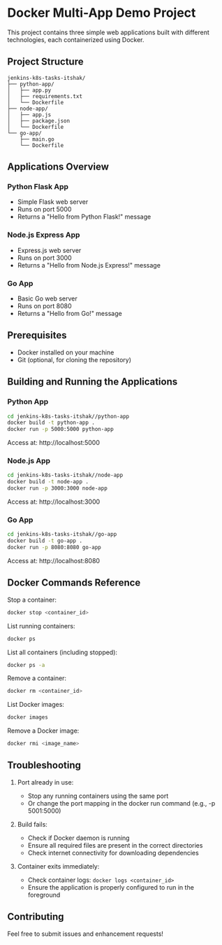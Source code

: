 # Docker Multi-App Demo Project

This project contains three simple web applications built with different technologies, each containerized using Docker.

## Project Structure

```
jenkins-k8s-tasks-itshak/
├── python-app/
│   ├── app.py
│   ├── requirements.txt
│   └── Dockerfile
├── node-app/
│   ├── app.js
│   ├── package.json
│   └── Dockerfile
└── go-app/
    ├── main.go
    └── Dockerfile
```

## Applications Overview

### Python Flask App

- Simple Flask web server
- Runs on port 5000
- Returns a "Hello from Python Flask!" message

### Node.js Express App

- Express.js web server
- Runs on port 3000
- Returns a "Hello from Node.js Express!" message

### Go App

- Basic Go web server
- Runs on port 8080
- Returns a "Hello from Go!" message

## Prerequisites

- Docker installed on your machine
- Git (optional, for cloning the repository)

## Building and Running the Applications

### Python App

```bash
cd jenkins-k8s-tasks-itshak//python-app
docker build -t python-app .
docker run -p 5000:5000 python-app
```

Access at: http://localhost:5000

### Node.js App

```bash
cd jenkins-k8s-tasks-itshak//node-app
docker build -t node-app .
docker run -p 3000:3000 node-app
```

Access at: http://localhost:3000

### Go App

```bash
cd jenkins-k8s-tasks-itshak//go-app
docker build -t go-app .
docker run -p 8080:8080 go-app
```

Access at: http://localhost:8080

## Docker Commands Reference

Stop a container:

```bash
docker stop <container_id>
```

List running containers:

```bash
docker ps
```

List all containers (including stopped):

```bash
docker ps -a
```

Remove a container:

```bash
docker rm <container_id>
```

List Docker images:

```bash
docker images
```

Remove a Docker image:

```bash
docker rmi <image_name>
```

## Troubleshooting

1. Port already in use:

   - Stop any running containers using the same port
   - Or change the port mapping in the docker run command (e.g., -p 5001:5000)

2. Build fails:

   - Check if Docker daemon is running
   - Ensure all required files are present in the correct directories
   - Check internet connectivity for downloading dependencies

3. Container exits immediately:
   - Check container logs: `docker logs <container_id>`
   - Ensure the application is properly configured to run in the foreground

## Contributing

Feel free to submit issues and enhancement requests!
